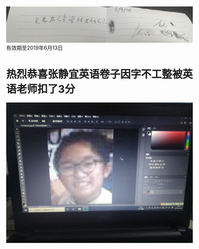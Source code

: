 ![image](IMG_20190516_181704.jpg)
有效期至2019年6月13日

热烈恭喜张静宜英语卷子因字不工整被英语老师扣了3分
=
![image](3c0614f7450569e5.jpg)
